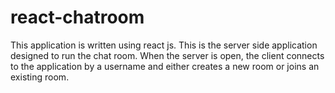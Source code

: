 # react-chatroom

This application is written using react js. This is the server side application designed to run the chat room. When the server is open, the client connects to the application by a username and either creates a new room or joins an existing room.
